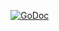 [![GoDoc](https://godoc.org/github.com/DataDog/kafka-kit/kafkazk?status.svg)](https://godoc.org/github.com/DataDog/kafka-kit/v3/kafkazk)
